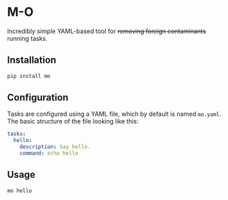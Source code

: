 # M-O

Incredibly simple YAML-based tool for ~~removing foreign contaminants~~ running tasks.

## Installation

```sh
pip install mo
```

## Configuration

Tasks are configured using a YAML file, which by default is named ``mo.yaml``. The basic structure of the file looking like this:

```yaml
tasks:
  hello:
    description: Say hello.
    command: echo hello    
```

## Usage

```sh
mo hello
```
